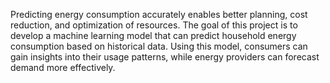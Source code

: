 Predicting energy consumption accurately enables better planning, cost reduction, and optimization of resources.
The goal of this project is to develop a machine learning model that can predict household energy consumption based on historical data. 
Using this model, consumers can gain insights into their usage patterns, while energy providers can forecast demand more effectively.
